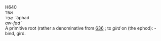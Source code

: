<body>
  <p>H640<br>  אפד  <br> אָפַד  ‎  ‘âphad  <br><i>aw-fad‘ </i><br>A primitive root (rather a denominative from <a href="h0636.htm">636</a> ; to <i>gird</i> on (the ephod): - bind, gird.<br></p>
 </body>